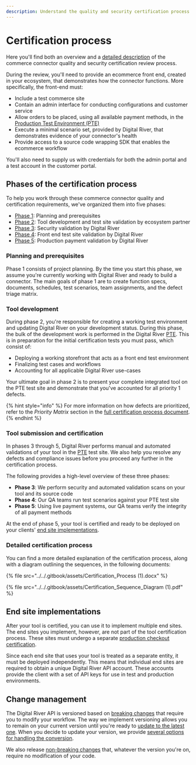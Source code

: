 ```yaml
---
description: Understand the quality and security certification process.
---
```


# Certification process

Here you'll find both an overview and a [detailed description](certification-process.md#detailed-certification-process) of the commerce connector quality and security certification review process.

During the review, you'll need to provide an ecommerce front end, created in your ecosystem, that demonstrates how the connector functions. More specifically, the front-end must:

* Include a test commerce site
* Contain an admin interface for conducting configurations and customer service
* Allow orders to be placed, using all available payment methods, in the [Production Test Environment (PTE)](../glossary.md#production-test-environment-pte)
* Execute a minimal scenario set, provided by Digital River, that demonstrates evidence of your connector's health
* Provide access to a source code wrapping SDK that enables the ecommerce workflow

You'll also need to supply us with credentials for both the admin portal and a test account in the customer portal.

## Phases of the certification process

To help you work through these commerce connector quality and certification requirements, we've organized them into five phases:

* [Phase 1](certification-process.md#planning-and-prerequisites): Planning and prerequisites
* [Phase 2](certification-process.md#tool-development): Tool development and test site validation by ecosystem partner
* [Phase 3](certification-process.md#tool-submission-and-certification): Security validation by Digital River
* [Phase 4](certification-process.md#tool-submission-and-certification): Front end test site validation by Digital River
* [Phase 5](certification-process.md#tool-submission-and-certification): Production payment validation by Digital River

### Planning and prerequisites

Phase 1 consists of project planning. By the time you start this phase, we assume you're currently working with Digital River and ready to build a connector. The main goals of phase 1 are to create function specs, documents, schedules, test scenarios, team assignments, and the defect triage matrix.

### Tool development

During phase 2, you're responsible for creating a working test environment and updating Digital River on your development status. During this phase, the bulk of the development work is performed in the Digital River [PTE](../glossary.md#production-test-environment-pte). This is in preparation for the initial certification tests you must pass, which consist of:

* Deploying a working storefront that acts as a front end test environment
* Finalizing test cases and workflows
* Accounting for all applicable Digital River use-cases

Your ultimate goal in phase 2 is to present your complete integrated tool on the PTE test site and demonstrate that you've accounted for all priority 1 defects.

{% hint style="info" %}
For more information on how defects are prioritized, refer to the _Priority Matrix_ section in the [full certification process document](certification-process.md#detailed-certification-process).
{% endhint %}

### Tool submission and certification

In phases 3 through 5, Digital River performs manual and automated validations of your tool in the [PTE](../glossary.md#production-test-environment-pte) test site. We also help you resolve any defects and compliance issues before you proceed any further in the certification process.

The following provides a high-level overview of these three phases:

* **Phase 3**: We perform security and automated validation scans on your tool and its source code
* **Phase 4**: Our QA teams run test scenarios against your PTE test site
* **Phase 5**: Using live payment systems, our QA teams verify the integrity of all payment methods

At the end of phase 5, your tool is certified and ready to be deployed on your clients' [end site implementations](certification-process.md#end-site-implementations).

### Detailed certification process

You can find a more detailed explanation of the certification process, along with a diagram outlining the sequences, in the following documents:

{% file src="../../.gitbook/assets/Certification_Process (1).docx" %}

{% file src="../../.gitbook/assets/Certification_Sequence_Diagram (1).pdf" %}

## End site implementations

After your tool is certified, you can use it to implement multiple end sites. The end sites you implement, however, are not part of the tool certification process. These sites must undergo a separate [production checkout certification](compliance-requirements.md#production-checkout-certification).

Since each end site that uses your tool is treated as a separate entity, it must be deployed independently. This means that individual end sites are required to obtain a unique Digital River API account. These accounts provide the client with a set of API keys for use in test and production environments.

## Change management

The Digital River API is versioned based on [breaking changes](../versioning.md#breaking-changes) that require you to modify your workflow. The way we implement versioning allows you to remain on your current version until you're ready to [update to the latest one](../../administration/dashboard/developers/api-keys/updating-your-api-version.md). When you decide to update your version, we provide [several options for handling the conversion](../../developer-resources/best-practices.md#versioning-and-api-keys).

We also release [non-breaking changes](../versioning.md#non-breaking-changes) that, whatever the version you're on, require no modification of your code.
